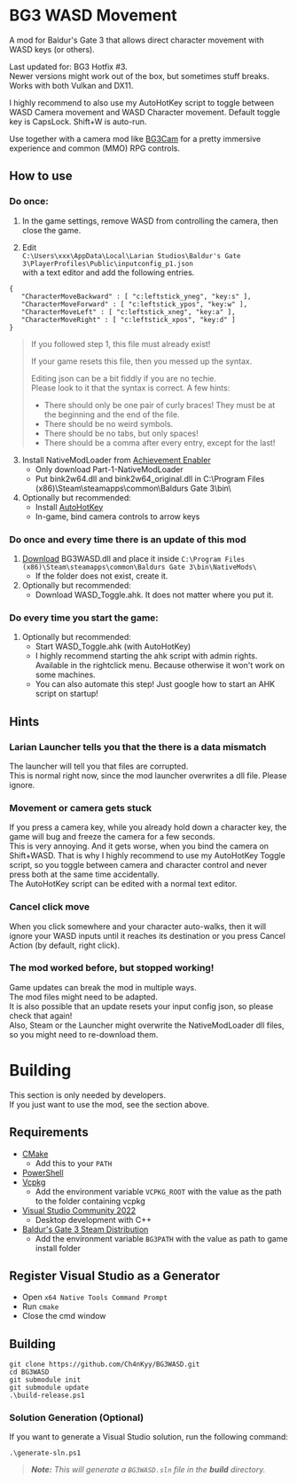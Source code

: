 # BG3 WASD Movement

A mod for Baldur's Gate 3 that allows direct character movement with WASD keys (or others).

Last updated for: BG3 Hotfix #3.  
Newer versions might work out of the box, but sometimes stuff breaks.  
Works with both Vulkan and DX11.

I highly recommend to also use my AutoHotKey script to toggle between WASD Camera movement
and WASD Character movement. Default toggle key is CapsLock. Shift+W is auto-run.

Use together with a camera mod like [BG3Cam](https://github.com/shalzuth/BG3Cam) for a pretty
immersive experience
and common (MMO) RPG controls.

## How to use

### Do once:

1. In the game settings, remove WASD from controlling the camera, then close the game.

2. Edit  
```C:\Users\xxx\AppData\Local\Larian Studios\Baldur's Gate 3\PlayerProfiles\Public\inputconfig_p1.json```  
with a text editor and add the following entries.  
```
{
   "CharacterMoveBackward" : [ "c:leftstick_yneg", "key:s" ],
   "CharacterMoveForward" : [ "c:leftstick_ypos", "key:w" ],
   "CharacterMoveLeft" : [ "c:leftstick_xneg", "key:a" ],
   "CharacterMoveRight" : [ "c:leftstick_xpos", "key:d" ]
}
```

> If you followed step 1, this file must already exist!
>
> If your game resets this file, then you messed up the syntax.
> 
> Editing json can be a bit fiddly if you are no techie.  
> Please look to it that the syntax is correct. A few hints:
>  * There should only be one pair of curly braces! They must be at the beginning and the end of the
>  file.
>  * There should be no weird symbols.
>  * There should be no tabs, but only spaces!
>  * There should be a comma after every entry, except for the last!

3. Install NativeModLoader from
[Achievement Enabler](https://www.nexusmods.com/baldursgate3/mods/668)
   * Only download Part-1-NativeModLoader
   * Put bink2w64.dll and bink2w64_original.dll in
 C:\Program Files (x86)\Steam\steamapps\common\Baldurs Gate 3\bin\
4. Optionally but recommended:
    * Install [AutoHotKey](https://www.autohotkey.com/)
    * In-game, bind camera controls to arrow keys

### Do once and every time there is an update of this mod

1. [Download](https://github.com/Ch4nKyy/BG3WASD/releases) BG3WASD.dll and place it inside `C:\Program Files (x86)\Steam\steamapps\common\Baldurs
Gate 3\bin\NativeMods\`  
   * If the folder does not exist, create it.
2. Optionally but recommended:
   * Download WASD_Toggle.ahk. It does not matter where you put it.

### Do every time you start the game:

1. Optionally but recommended:
    * Start WASD_Toggle.ahk (with AutoHotKey)
    * I highly recommend starting the ahk script with admin rights. Available in the rightclick
    menu. Because otherwise it won't work on some machines.
    * You can also automate this step! Just google how to start an AHK script on startup!

## Hints

### Larian Launcher tells you that the there is a data mismatch

The launcher will tell you that files are corrupted.  
This is normal right now, since the mod launcher overwrites a dll file. Please ignore.

### Movement or camera gets stuck

If you press a camera key, while you already hold down a character
key, the game will bug and freeze the camera for a few seconds.  
This is very annoying. And it gets worse, when you bind the camera on Shift+WASD.
That is why I highly recommend to use my AutoHotKey Toggle script, so you toggle between camera and
character control and never press both at the
same time accidentally.  
The AutoHotKey script can be edited with a normal text editor.

### Cancel click move

When you click somewhere and your character auto-walks, then it will ignore your WASD inputs until
it reaches its destination or you press Cancel Action (by default, right click).

### The mod worked before, but stopped working!

Game updates can break the mod in multiple ways.  
The mod files might need to be adapted.  
It is also possible that an update resets your input config json, so please check that again!  
Also, Steam or the Launcher might overwrite the NativeModLoader dll files, so you might need to
re-download them.

# Building

This section is only needed by developers.  
If you just want to use the mod, see the section above.

## Requirements

- [CMake](https://cmake.org/)
  - Add this to your `PATH`
- [PowerShell](https://github.com/PowerShell/PowerShell/releases/latest)
- [Vcpkg](https://github.com/microsoft/vcpkg)
  - Add the environment variable `VCPKG_ROOT` with the value as the path to the folder containing vcpkg
- [Visual Studio Community 2022](https://visualstudio.microsoft.com/)
  - Desktop development with C++
- [Baldur's Gate 3 Steam Distribution](https://store.steampowered.com/app/1086940/Baldurs_Gate_3/)
  - Add the environment variable `BG3PATH` with the value as path to game install folder
  
## Register Visual Studio as a Generator

- Open `x64 Native Tools Command Prompt`
- Run `cmake`
- Close the cmd window

## Building

```
git clone https://github.com/Ch4nKyy/BG3WASD.git
cd BG3WASD
git submodule init
git submodule update
.\build-release.ps1
```

### Solution Generation (Optional)
If you want to generate a Visual Studio solution, run the following command:
```
.\generate-sln.ps1
```

> ***Note:*** *This will generate a `BG3WASD.sln` file in the **build** directory.*
